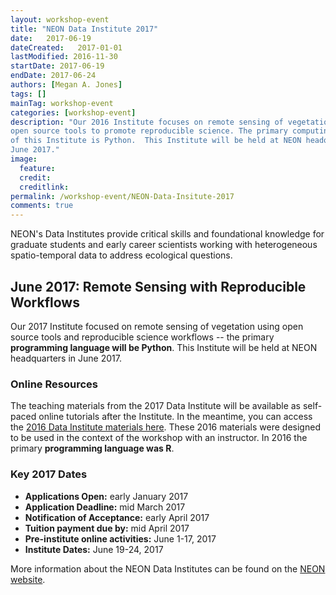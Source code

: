 ```yaml
---
layout: workshop-event
title: "NEON Data Institute 2017"
date:   2017-06-19
dateCreated:   2017-01-01
lastModified: 2016-11-30
startDate: 2017-06-19
endDate: 2017-06-24
authors: [Megan A. Jones]
tags: []
mainTag: workshop-event
categories: [workshop-event]
description: "Our 2016 Institute focuses on remote sensing of vegetation using 
open source tools to promote reproducible science. The primary computing language
of this Institute is Python.  This Institute will be held at NEON headquarters in 
June 2017."
image:
  feature: 
  credit:
  creditlink: 
permalink: /workshop-event/NEON-Data-Insitute-2017
comments: true 
---
```


NEON's Data Institutes provide critical skills and foundational knowledge for 
graduate students and early career scientists working with heterogeneous 
spatio-temporal data to address ecological questions. 

## June 2017: Remote Sensing with Reproducible Workflows
Our 2017 Institute focused on remote sensing of vegetation using open source 
tools and reproducible science workflows -- the primary **programming language will 
be Python**. This Institute will be held at NEON headquarters in June 2017.

### Online Resources
The teaching materials from the 2017 Data Institute will be available as 
self-paced online tutorials after the Institute. In the meantime, you can access 
the 
<a href="{{ site.baseurl}}/workshop-event/NEON-Work-With-Data-Insitute-2016" target="_blank">2016 Data Institute materials here</a>.
These 2016 materials were designed to be used in the context of the workshop with an 
instructor. In 2016 the primary **programming language was R**.


### Key 2017 Dates 

* **Applications Open:** early January 2017
* **Application Deadline:** mid March 2017 
* **Notification of Acceptance:** early April 2017
* **Tuition payment due by:** mid April 2017 
* **Pre-institute online activities:** June 1-17, 2017 
* **Institute Dates:** June 19-24, 2017

More information about the NEON Data Institutes can be found on the 
<a href="http://www.neonscience.org/learn-experience/data-institutes" target="_blank"> NEON website</a>. 


